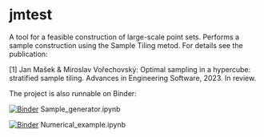 # jmtest
A tool for a feasible construction of large-scale point sets.
Performs a sample construction using the Sample Tiling metod. 
For details see the publication: 

[1] Jan Mašek & Miroslav Vořechovský: Optimal sampling in a hypercube: stratified sample tiling. Advances in Engineering Software, 2023. In review.

The project is also runnable on Binder:

[![Binder](https://mybinder.org/badge_logo.svg)](https://mybinder.org/v2/gh/masekj/jmtest/HEAD?labpath=Sample_generator.ipynb) Sample_generator.ipynb 

[![Binder](https://mybinder.org/badge_logo.svg)](https://mybinder.org/v2/gh/masekj/jmtest/HEAD?labpath=Numerical_example.ipynb) Numerical_example.ipynb 

